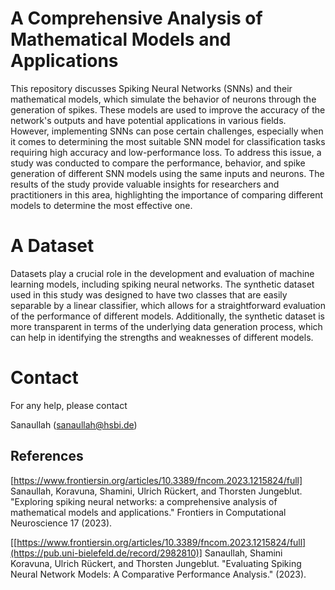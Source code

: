 # A Comprehensive Analysis of Mathematical Models and Applications


This repository discusses Spiking Neural Networks (SNNs) and their mathematical models, which simulate the behavior of neurons through the generation of spikes. These models are used to improve the accuracy of the network's outputs and have potential applications in various fields. However, implementing SNNs can pose certain challenges, especially when it comes to determining the most suitable SNN model for classification tasks requiring high accuracy and low-performance loss. To address this issue, a study was conducted to compare the performance, behavior, and spike generation of different SNN models using the same inputs and neurons. The results of the study provide valuable insights for researchers and practitioners in this area, highlighting the importance of comparing different models to determine the most effective one.

# A Dataset

Datasets play a crucial role in the development and evaluation of machine learning models, including spiking neural networks. The synthetic dataset used in this study was designed to have two classes that are easily separable by a linear classifier, which allows for a straightforward evaluation of the performance of different models. Additionally, the synthetic dataset is more transparent in terms of the underlying data generation process, which can help in identifying the strengths and weaknesses of different models.

# Contact

For any help, please contact

Sanaullah (sanaullah@hsbi.de)

## References
<a id="1">[https://www.frontiersin.org/articles/10.3389/fncom.2023.1215824/full]</a> 
Sanaullah, Koravuna, Shamini, Ulrich Rückert, and Thorsten Jungeblut. "Exploring spiking neural networks: a comprehensive analysis of mathematical models and applications." Frontiers in Computational Neuroscience 17 (2023).

<a id="2">[[https://www.frontiersin.org/articles/10.3389/fncom.2023.1215824/full](https://pub.uni-bielefeld.de/record/2982810)]</a> 
Sanaullah, Shamini Koravuna, Ulrich Rückert, and Thorsten Jungeblut. "Evaluating Spiking Neural Network Models: A Comparative Performance Analysis." (2023).
